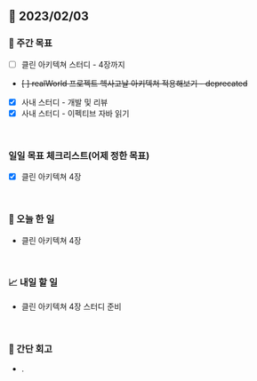 ## 📅 2023/02/03


### 👏 주간 목표

- [ ] 클린 아키텍쳐 스터디 - 4장까지
- ~~[ ] realWorld 프로젝트 헥사고날 아키텍쳐 적용해보기 - deprecated~~
- [x] 사내 스터디 - 개발 및 리뷰
- [x] 사내 스터디 - 이펙티브 자바 읽기

<br/>

### 일일 목표 체크리스트(어제 정한 목표)   

- [x] 클린 아키텍쳐 4장

<br/>

### 💯 오늘 한 일

- 클린 아키텍쳐 4장

<br/>

### 📈 내일 할 일

- 클린 아키텍쳐 4장 스터디 준비
  
<br/>

### 🤔 간단 회고

- .
 
